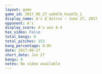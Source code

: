```yaml
---
layout: game
game_id: 2017_06_27_oakmlb_houmlb_1
display_name: A's @ Astros – June 27, 2017
opponent: A's
display_score: A's won 6-4
has_video: False
total_bangs: 0
total_pitches: 153
bang_percentage: 0.0%
date: 2017-06-27
short_date: Jun 27
bangs: 0
notes: No video available
---
```

